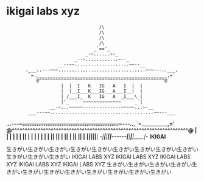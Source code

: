 # ikigai labs xyz

                                      /\
                                      /\
                                      /\
                                      /\
                                    _`=='_
                                 _-~......~-_
                             _--~............~--_
                       __--~~....................~~--__
           .___..---~~~................................~~~---..___,
            `=.________________________________________________,='
               @^^^^^^^^^^^^^^^^^^^^^^^^^^^^^^^^^^^^^^^^^^^^^^@
                        |  |  I   K   IG   A   I  |  |
                        |  |__I___K___IG___A___I__|  |
                        | /___I_  K   IG   A  _I___\ |
                        |'_     ~~~~~~~~~~~~~~     _`|
                    __-~...~~~~~--------------~~~~~...~-__
            ___---~~......................................~~---___
.___..---~~~......................................................~~~---..___,
 `=.______________________________________________________________________,='
    @^^^^^^^^^^^^^^^^^^^^^^^^^^^^^^^^^^^^^^^^^^^^^^^^^^^^^^^^^^^^^^^^^^^^@
              |   |    | |    |  |    ||    |  |    | |    |   |
              |   |____| |____|  |    ||    |  |____| |____|   |
              |__________________|____||____|__________________|
            _-|_____|_____|_____|__|------|__|_____|_____|_____|-_  __IKIGAI__



生きがい生きがい生きがい生きがい生きがい生きがい生きがい生きがい生きがい生きがい生きがい生きがい
IKIGAI LABS XYZ IKIGAI LABS XYZ IKIGAI LABS XYZ IKIGAI LABS XYZ IKIGAI LABS XYZ
生きがい生きがい生きがい生きがい生きがい生きがい生きがい生きがい生きがい生きがい生きがい生きがい





